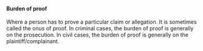 ####  Burden of proof

Where a person has to prove a particular claim or allegation. It is sometimes
called the onus of proof. In criminal cases, the burden of proof is generally
on the prosecution. In civil cases, the burden of proof is generally on the
plaintiff/complainant.
